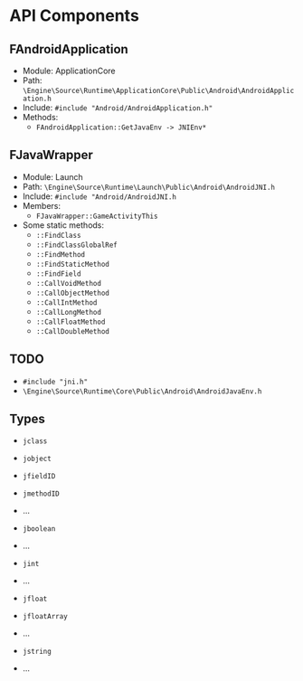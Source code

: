 # API Components

## FAndroidApplication
- Module:	ApplicationCore
- Path:		`\Engine\Source\Runtime\ApplicationCore\Public\Android\AndroidApplication.h`
- Include:	`#include "Android/AndroidApplication.h"`
- Methods:
  - `FAndroidApplication::GetJavaEnv -> JNIEnv*`

## FJavaWrapper
- Module:	Launch
- Path:		`\Engine\Source\Runtime\Launch\Public\Android\AndroidJNI.h`
- Include:	`#include "Android/AndroidJNI.h`
- Members:
  - `FJavaWrapper::GameActivityThis`
- Some static methods:
  - `::FindClass`
  - `::FindClassGlobalRef`
  - `::FindMethod`
  - `::FindStaticMethod`
  - `::FindField`
  - `::CallVoidMethod`
  - `::CallObjectMethod`
  - `::CallIntMethod`
  - `::CallLongMethod`
  - `::CallFloatMethod`
  - `::CallDoubleMethod`

## TODO
- `#include "jni.h"`
- `\Engine\Source\Runtime\Core\Public\Android\AndroidJavaEnv.h`

## Types
- `jclass`
- `jobject`
- `jfieldID`
- `jmethodID`
- ...

- `jboolean`
- ...

- `jint`
- ...

- `jfloat`
- `jfloatArray`
- ...

- `jstring`
- ...


